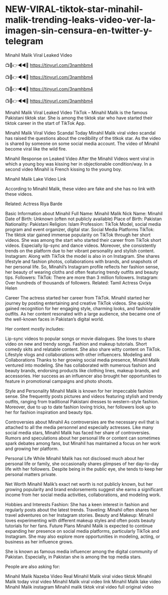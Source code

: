 # NEW-VIRAL-tiktok-star-minahil-malik-trending-leaks-video-ver-la-imagen-sin-censura-en-twitter-y-telegram

Minahil Malik Viral Leaked Video


📺📱👉◄◄🔴 https://tinyurl.com/3namhbm4

📺📱👉◄◄🔴 https://tinyurl.com/3namhbm4

📺📱👉◄◄🔴 https://tinyurl.com/3namhbm4

📺📱👉◄◄🔴 https://tinyurl.com/3namhbm4


Minahil Malik Viral Leaked Video TikTok – Minahil Malik is the famous Pakistani tiktok star. She is among the tiktok star who have started their tiktok career in the start of TikTok App.

Minahil Malik Viral Video Scandal
Today Minahil Malik viral video scandal has raised the questions about the credibility of the titkok star. As the video is shared by someone on some social media account. The video of Minahil become viral like the wild fire.

Minahil Response on Leaked Video
After the Minahil Videos went viral in which a young boy was kissing her in objectionable condition/way. In a second video Minahil is French kissing to the young boy.

Minahil Malik Lake Video Link

According to Minahil Malik, these video are fake and she has no link with these videos.

Related: Actress Riya Barde

Basic Information about Minahil
Full Name: Minahil Malik
Nick Name: Minahil
Date of Birth: Unknown (often not publicly available)
Place of Birth: Pakistan
Nationality: Pakistani
Religion: Islam
Profession: TikTok Model, social media program and event organizer, digital star.
Social Media Platforms
TikTok: The tiktok star gained immense popularity on TikTok through her short videos. She was among the start who started their career from TikTok short videos. Especially lip-sync and dance videos. Moreover, she consistently trends on the platform due to her vibrant personality and stylish content.
Instagram: Along with TikTok the model is also in on Instagram. She shares lifestyle and fashion photos, collaborations with brands, and snapshots of her personal life. So, Minahil’s Instagram profile reflects her fashion sense, her beauty of wearing cloths and often featuring trendy outfits and beauty tips.
Followers:
TikTok: There are more than 3 million followers.
Instagram: Over hundreds of thousands of followers.
Related: Tamil Actress Oviya Helen

Career
The actress started her career from TikTok. Minahil started her journey by posting entertaining and creative TikTok videos. She quickly gained recognition for her engaging style, charming looks, and fashionable outfits. As her content resonated with a large audience, she became one of the well-known faces in Pakistan’s digital world.

Her content mostly includes:

Lip-sync videos to popular songs or movie dialogues. She loves to share video on new and trendy songs.
Fashion and makeup tutorials.
Short comedy skits and relatable content. She also share witty content on TikTok.
Lifestyle vlogs and collaborations with other influencers.
Modeling and Collaborations
Thanks to her growing social media presence, Minahil Malik ventured into modeling. She has collaborated with numerous fashion and beauty brands, endorsing products like clothing lines, makeup brands, and accessories. Her success as an influencer also brought her opportunities to feature in promotional campaigns and photo shoots.

Style and Personality
Minahil Malik is known for her impeccable fashion sense. She frequently posts pictures and videos featuring stylish and trendy outfits, ranging from traditional Pakistani dresses to western-style fashion. Moreover, due to up to date fashion loving tricks, her followers look up to her for fashion inspiration and beauty tips.

Controversies about Minahil
As controversies are the necessary evil that is attached to all the media personnel and especially actresses. Like many social media stars, Minahil Malik has faced her share of controversies. Rumors and speculations about her personal life or content can sometimes spark debates among fans, but Minahil has maintained a focus on her work and growing her platform.

Personal Life
While Minahil Malik has not disclosed much about her personal life or family, she occasionally shares glimpses of her day-to-day life with her followers. Despite being in the public eye, she tends to keep her personal matters private.

Net Worth
Minahil Malik’s exact net worth is not publicly known, but her growing popularity and brand endorsements suggest she earns a significant income from her social media activities, collaborations, and modeling work.

Hobbies and Interests
Fashion: She has a keen interest in fashion and regularly posts about the latest trends.
Traveling: Minahil often shares her travel adventures on her Instagram stories.
Beauty and Makeup: Minahil loves experimenting with different makeup styles and often posts beauty tutorials for her fans.
Future Plans
Minahil Malik is expected to continue expanding her presence on social media platforms, particularly TikTok and Instagram. She may also explore more opportunities in modeling, acting, or business as her influence grows.

She is known as famous media influencer among the digital community of Pakistan. Especially, in Pakistan she is among the top media stars.

People are also asking for:

Minahil Malik Nazeba Video Real
Minahil Malik viral video tiktok
Minahil Malik today viral video
Minahil Malik viral video link
Minahil Malik lake video
Minahil Malik instagram
Minahil malik tiktok viral video full original video
